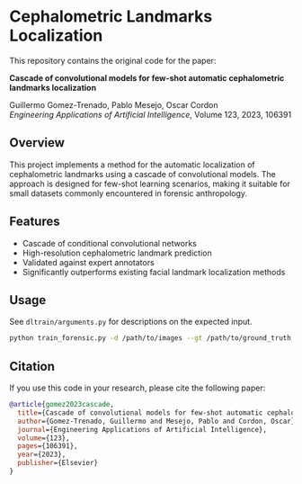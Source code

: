 # Cephalometric Landmarks Localization

This repository contains the original code for the paper:

**Cascade of convolutional models for few-shot automatic cephalometric landmarks localization**

Guillermo Gomez-Trenado, Pablo Mesejo, Oscar Cordon  
*Engineering Applications of Artificial Intelligence*, Volume 123, 2023, 106391

## Overview

This project implements a method for the automatic localization of cephalometric landmarks using a cascade of convolutional models. The approach is designed for few-shot learning scenarios, making it suitable for small datasets commonly encountered in forensic anthropology.

## Features

- Cascade of conditional convolutional networks
- High-resolution cephalometric landmark prediction
- Validated against expert annotators
- Significantly outperforms existing facial landmark localization methods

## Usage

See ```dltrain/arguments.py``` for descriptions on the expected input.

```bash
python train_forensic.py -d /path/to/images --gt /path/to/ground_truth.csv --tosave /path/to/save/models --eval_out /path/to/save/evaluation/results --cv /path/to/5-fold_indices.json --ver /path/to/3ddfa_output.npy -m /path/to/optimization_matrices.npy --model resnet18 --dataset all_augm
```

## Citation

If you use this code in your research, please cite the following paper:

```bibtex
@article{gomez2023cascade,
  title={Cascade of convolutional models for few-shot automatic cephalometric landmarks localization},
  author={Gomez-Trenado, Guillermo and Mesejo, Pablo and Cordon, Oscar},
  journal={Engineering Applications of Artificial Intelligence},
  volume={123},
  pages={106391},
  year={2023},
  publisher={Elsevier}
}
```